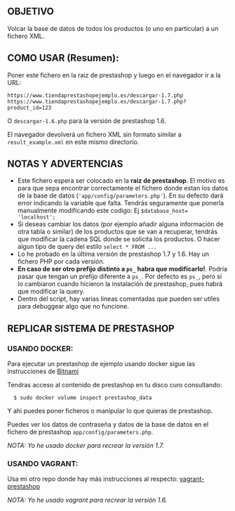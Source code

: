 ## OBJETIVO
Volcar la base de datos de todos los productos (o uno en particular) a un fichero XML.

## COMO USAR (Resumen):
  Poner este fichero en la raiz de prestashop y luego en el navegador ir a
  la URL:

    https://www.tiendaprestashopejemplo.es/descargar-1.7.php
    https://www.tiendaprestashopejemplo.es/descargar-1.7.php?product_id=123

  O `descargar-1.6.php` para la versión de prestashop 1.6.

  El navegador devolverá un fichero XML sin formato similar a `result_example.xml` en este mismo directorio.

## NOTAS Y ADVERTENCIAS
 - Este fichero espera ser colocado en la **raiz de prestashop**.  El motivo es para que sepa encontrar correctamente el fichero donde estan los datos de la base de datos (`'app/config/parameters.php'`). En su defecto dará error indicando la variable que falta. Tendrás seguramente que ponerla manualmente modificando este codigo: Ej `$database_host= 'localhost';`
 - Si deseas cambiar los datos (por ejemplo añadir alguna información de otra tabla o similar) de los productos que se van a recuperar, tendrás que modificar la cadena SQL donde se solicita los productos.  O hacer algun tipo de query del estilo `select * FROM ...`
 - Lo he probado en la última versión de prestashop 1.7 y 1.6. Hay un fichero PHP por cada versión.
 - **En caso de ser otro prefijo distinto a `ps_` habra que modificarlo!**. Podría pasar que tengan un prefijo diferente a `ps_`. Por defecto es `ps_`, pero si lo cambiaron cuando hicieron la instalación de prestashop, pues habrá que modificar la query.
 - Dentro del script, hay varias lineas comentadas que pueden ser utiles para debuggear algo que no funcione.

## REPLICAR SISTEMA DE PRESTASHOP

### USANDO DOCKER:

  Para ejecutar un prestashop de ejemplo usando docker sigue las instrucciones de [Bitnami](https://hub.docker.com/r/bitnami/prestashop#run-the-application-manually)

  Tendras acceso al contenido de prestashop en tu disco curo consultando:

      $ sudo docker volume inspect prestashop_data

  Y ahi puedes poner ficheros o manipular lo que quieras de prestashop.

  Puedes ver los datos de contraseña y datos de la base de datos en el fichero de prestashop `app/config/parameters.php`.

  _NOTA: Yo he usado docker para recrear la versión 1.7._

### USANDO VAGRANT:
  Usa mi otro repo donde hay más instrucciones al respecto: [vagrant-prestashop](https://github.com/ivanxuu/vagrant-prestashop)

  _NOTA: Yo he usado vagrant para recrear la versión 1.6._
